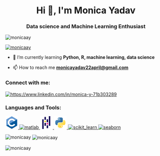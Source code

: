 <h1 align="center">Hi 👋, I'm Monica Yadav</h1>
<h3 align="center">Data science and Machine Learning Enthusiast</h3>

<p align="left"> <img src="https://komarev.com/ghpvc/?username=monicaay&label=Profile%20views&color=0e75b6&style=flat" alt="monicaay" /> </p>

<p align="left"> <a href="https://github.com/ryo-ma/github-profile-trophy"><img src="https://github-profile-trophy.vercel.app/?username=monicaay" alt="monicaay" /></a> </p>

- 🌱 I’m currently learning **Python, R, machine learning, data science**

- 📫 How to reach me **monicayadav22april@gmail.com**

<h3 align="left">Connect with me:</h3>
<p align="left">
<a href="https://linkedin.com/in/https://www.linkedin.com/in/monica-y-71b303289" target="blank"><img align="center" src="https://raw.githubusercontent.com/rahuldkjain/github-profile-readme-generator/master/src/images/icons/Social/linked-in-alt.svg" alt="https://www.linkedin.com/in/monica-y-71b303289" height="30" width="40" /></a>
</p>

<h3 align="left">Languages and Tools:</h3>
<p align="left"> <a href="https://www.cprogramming.com/" target="_blank" rel="noreferrer"> <img src="https://raw.githubusercontent.com/devicons/devicon/master/icons/c/c-original.svg" alt="c" width="40" height="40"/> </a> <a href="https://www.mathworks.com/" target="_blank" rel="noreferrer"> <img src="https://upload.wikimedia.org/wikipedia/commons/2/21/Matlab_Logo.png" alt="matlab" width="40" height="40"/> </a> <a href="https://pandas.pydata.org/" target="_blank" rel="noreferrer"> <img src="https://raw.githubusercontent.com/devicons/devicon/2ae2a900d2f041da66e950e4d48052658d850630/icons/pandas/pandas-original.svg" alt="pandas" width="40" height="40"/> </a> <a href="https://www.python.org" target="_blank" rel="noreferrer"> <img src="https://raw.githubusercontent.com/devicons/devicon/master/icons/python/python-original.svg" alt="python" width="40" height="40"/> </a> <a href="https://scikit-learn.org/" target="_blank" rel="noreferrer"> <img src="https://upload.wikimedia.org/wikipedia/commons/0/05/Scikit_learn_logo_small.svg" alt="scikit_learn" width="40" height="40"/> </a> <a href="https://seaborn.pydata.org/" target="_blank" rel="noreferrer"> <img src="https://seaborn.pydata.org/_images/logo-mark-lightbg.svg" alt="seaborn" width="40" height="40"/> </a> </p>

<p><img align="left" src="https://github-readme-stats.vercel.app/api/top-langs?username=monicaay&show_icons=true&locale=en&layout=compact" alt="monicaay" /></p>

<p>&nbsp;<img align="center" src="https://github-readme-stats.vercel.app/api?username=monicaay&show_icons=true&locale=en" alt="monicaay" /></p>

<p><img align="center" src="https://github-readme-streak-stats.herokuapp.com/?user=monicaay&" alt="monicaay" /></p>
